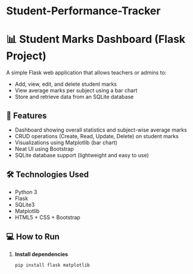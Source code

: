 # Student-Performance-Tracker
# 📊 Student Marks Dashboard (Flask Project)

A simple Flask web application that allows teachers or admins to:
- Add, view, edit, and delete student marks
- View average marks per subject using a bar chart
- Store and retrieve data from an SQLite database

## 🚀 Features

- Dashboard showing overall statistics and subject-wise average marks
- CRUD operations (Create, Read, Update, Delete) on student marks
- Visualizations using Matplotlib (bar chart)
- Neat UI using Bootstrap
- SQLite database support (lightweight and easy to use)

## 🛠️ Technologies Used

- Python 3
- Flask
- SQLite3
- Matplotlib
- HTML5 + CSS + Bootstrap

## 💻 How to Run

1. **Install dependencies**
   ```bash
   pip install flask matplotlib

